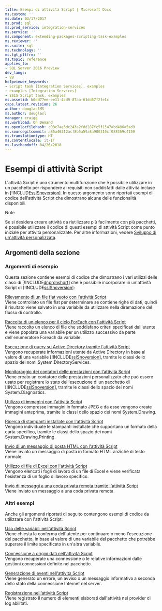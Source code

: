 ```yaml
---
title: Esempi di attività Script | Microsoft Docs
ms.custom: ''
ms.date: 03/17/2017
ms.prod: sql
ms.prod_service: integration-services
ms.service: ''
ms.component: extending-packages-scripting-task-examples
ms.reviewer: ''
ms.suite: sql
ms.technology: ''
ms.tgt_pltfrm: ''
ms.topic: reference
applies_to:
- SQL Server 2016 Preview
dev_langs:
- VB
helpviewer_keywords:
- Script task [Integration Services], examples
- examples [Integration Services]
- SSIS Script task, examples
ms.assetid: b0dd77ee-ee11-4cd9-87aa-61dd67f2fe1c
caps.latest.revision: 26
author: douglaslMS
ms.author: douglasl
manager: craigg
ms.workload: On Demand
ms.openlocfilehash: c03c7ae3dc243a2fdd287fc5f1547abd406a5ad9
ms.sourcegitcommit: a85a46312acf8b5a59a8a900310cf088369c4150
ms.translationtype: HT
ms.contentlocale: it-IT
ms.lasthandoff: 04/26/2018
---
```

# <a name="script-task-examples"></a>Esempi di attività Script
  L'attività Script è uno strumento multifunzione che è possibile utilizzare in un pacchetto per rispondere ai requisiti non soddisfatti dalle attività incluse in [!INCLUDE[ssISnoversion](../../includes/ssisnoversion-md.md)]. In questo argomento sono riportati esempi di codice dell'attività Script che dimostrano alcune delle funzionalità disponibili.  
  
> [!NOTE]  
>  Se si desidera creare attività da riutilizzare più facilmente con più pacchetti, è possibile utilizzare il codice di questi esempi di attività Script come punto iniziale per attività personalizzate. Per altre informazioni, vedere [Sviluppo di un'attività personalizzata](../../integration-services/extending-packages-custom-objects/task/developing-a-custom-task.md).  
  
## <a name="in-this-section"></a>Argomenti della sezione  
  
### <a name="example-topics"></a>Argomenti di esempio  
 Questa sezione contiene esempi di codice che dimostrano i vari utilizzi delle classi di [!INCLUDE[dnprdnshort](../../includes/dnprdnshort-md.md)] che è possibile incorporare in un'attività Script di [!INCLUDE[ssISnoversion](../../includes/ssisnoversion-md.md)]:  
  
 [Rilevamento di un file flat vuoto con l'attività Script](../../integration-services/extending-packages-scripting-task-examples/detecting-an-empty-flat-file-with-the-script-task.md)  
 Viene controllato un file flat per determinare se contiene righe di dati, quindi il risultato viene salvato in una variabile da utilizzare nella diramazione del flusso di controllo.  
  
 [Raccolta di un elenco per il ciclo ForEach con l'attività Script](../../integration-services/extending-packages-scripting-task-examples/gathering-a-list-for-the-foreach-loop-with-the-script-task.md)  
 Viene raccolto un elenco di file che soddisfano criteri specificati dall'utente e viene popolata una variabile per un utilizzo successivo da parte dell'enumeratore Foreach da variabile.  
  
 [Esecuzione di query su Active Directory tramite l'attività Script](../../integration-services/extending-packages-scripting-task-examples/querying-the-active-directory-with-the-script-task.md)  
 Vengono recuperate informazioni utente da Active Directory in base al valore di una variabile [!INCLUDE[ssISnoversion](../../includes/ssisnoversion-md.md)], tramite le classi dello spazio dei nomi System.DirectoryServices.  
  
 [Monitoraggio dei contatori delle prestazioni con l'attività Script](../../integration-services/extending-packages-scripting-task-examples/monitoring-performance-counters-with-the-script-task.md)  
 Viene creato un contatore delle prestazioni personalizzato che può essere usato per registrare lo stato dell'esecuzione di un pacchetto di [!INCLUDE[ssISnoversion](../../includes/ssisnoversion-md.md)], tramite le classi dello spazio dei nomi System.Diagnostics.  
  
 [Utilizzo di immagini con l'attività Script](../../integration-services/extending-packages-scripting-task-examples/working-with-images-with-the-script-task.md)  
 Vengono compresse immagini in formato JPEG e da esse vengono create immagini anteprima, tramite le classi dello spazio dei nomi System.Drawing.  
  
 [Ricerca di stampanti installate con l'attività Script](../../integration-services/extending-packages-scripting-task-examples/finding-installed-printers-with-the-script-task.md)  
 Vengono individuate le stampanti installate che supportano un formato della carta specifico, tramite le classi dello spazio dei nomi System.Drawing.Printing.  
  
 [Invio di un messaggio di posta HTML con l'attività Script](../../integration-services/extending-packages-scripting-task-examples/sending-an-html-mail-message-with-the-script-task.md)  
 Viene inviato un messaggio di posta in formato HTML anziché di testo normale.  
  
 [Utilizzo di file di Excel con l'attività Script](../../integration-services/extending-packages-scripting-task-examples/working-with-excel-files-with-the-script-task.md)  
 Vengono elencati i fogli di lavoro di un file di Excel e viene verificata l'esistenza di un foglio di lavoro specifico.  
  
 [Invio di messaggi a una coda privata remota tramite l'attività Script](../../integration-services/extending-packages-scripting-task-examples/sending-to-a-remote-private-message-queue-with-the-script-task.md)  
 Viene inviato un messaggio a una coda privata remota.  
  
### <a name="other-examples"></a>Altri esempi  
 Anche gli argomenti riportati di seguito contengono esempi di codice da utilizzare con l'attività Script:  
  
 [Uso delle variabili nell'attività Script](../../integration-services/extending-packages-scripting/task/using-variables-in-the-script-task.md)  
 Viene chiesta la conferma dell'utente per continuare o meno l'esecuzione del pacchetto, in base al valore di una variabile del pacchetto che potrebbe superare il limite specificato in un'altra variabile.  
  
 [Connessione a origini dati nell'attività Script](../../integration-services/extending-packages-scripting/task/connecting-to-data-sources-in-the-script-task.md)  
 Vengono recuperate una connessione o le relative informazioni dalle gestioni connessioni definite nel pacchetto.  
  
 [Generazione di eventi nell'attività Script](../../integration-services/extending-packages-scripting/task/raising-events-in-the-script-task.md)  
 Viene generato un errore, un avviso o un messaggio informativo a seconda dello stato della connessione Internet nel server.  
  
 [Registrazione nell'attività Script](../../integration-services/extending-packages-scripting/task/logging-in-the-script-task.md)  
 Viene registrato il numero di elementi elaborati dall'attività nei provider di log abilitati.  
  
  
